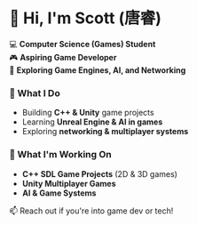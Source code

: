 # 👋 Hi, I'm Scott (唐睿)  

💻 **Computer Science (Games) Student**  
🎮 **Aspiring Game Developer**  
🚀 **Exploring Game Engines, AI, and Networking**  

### 🔹 What I Do  
- Building **C++ & Unity** game projects  
- Learning **Unreal Engine & AI in games**  
- Exploring **networking & multiplayer systems**  

### 🔹 What I'm Working On  
- **C++ SDL Game Projects** (2D & 3D games)  
- **Unity Multiplayer Games**  
- **AI & Game Systems**  

📫 Reach out if you're into game dev or tech!  
